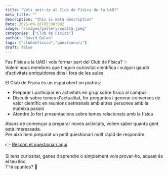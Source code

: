 ```yaml
---
title: "Vols unir-te al Club de Física de la UAB?"
meta_title: ""
description: "this is meta description"
date: 2025-09-26T05:00:00Z
image: "/images/gallery/post15.jpeg"
categories: ["Club de Física"]
author: "David Galan"
tags: ["clubdefisica","qüestionari"]
draft: false
---
```


Fas Física a la UAB i vols formar part del Club de Física? ✨  
Volem nous membres que tinguin curiositat científica i vulguin gaudir d’activitats enriquidores dins i fora de les aules

El Club de Física és un espai obert on podràs:
- Preparar i participar en activitats en grup sobre física al campus 
- Discutir sobre temes d'actualitat, fer preguntes i generar converses de valor científic en reunions setmanals amb altres persones amb la mateixa passió
- Atendre (o fer) presentacions sobre temes relacionats amb la física

Abans de començar a preparar noves activitats, volem saber quanta gent està interessada.  
Per això hem preparat un petit qüestionari molt ràpid de respondre.

👉 [Respon el qüestionari aquí](https://docs.google.com/forms/d/e/1FAIpQLSehQOxFWvZrWLEkwcM3Nhjitw1_XfHYZT1oxSsyp50XlXV5MA/viewform)

Si tens curiositat, ganes d’aprendre o simplement vols provar-ho, aquest és el teu lloc.  
T’hi apuntes? 🚀
